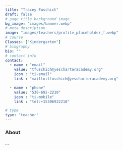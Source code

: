 ```yaml
---
title: "Tracey Fuschich"
draft: false
# page title background image
bg_image: "images/banner.webp"
# meta description  
image: "images/teachers/profile_placeholder_f.webp"
# course
Classes: ["Kindergarten"]
# biography
bio: ""
# contact info
contact:
  - name : "email"
    value: "tfuschich@yescharteracademy.org"
    icon : "ti-email" 
    link : "mailto:tfuschich@yescharteracademy.org"

  - name : "phone"
    value: "530-692-2210"
    icon : "ti-mobile" 
    link : "tel:+15306922210"

# type
type: "teacher"
---
```


### About

...